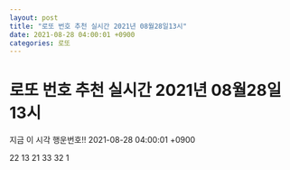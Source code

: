 ```yaml
---
layout: post
title: "로또 번호 추천 실시간 2021년 08월28일13시"
date: 2021-08-28 04:00:01 +0900
categories: 로또
---
```


# 로또 번호 추천 실시간 2021년 08월28일13시

지금 이 시각 행운번호!! 2021-08-28 04:00:01 +0900

 22  13  21  33  32  1 


